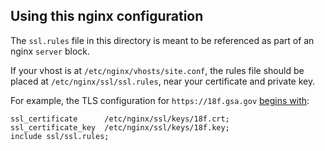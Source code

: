 ## Using this nginx configuration

The `ssl.rules` file in this directory is meant to be referenced as part of an nginx `server` block.

If your vhost is at `/etc/nginx/vhosts/site.conf`, the rules file should be placed at `/etc/nginx/ssl/ssl.rules`, near your certificate and private key.

For example, the TLS configuration for `https://18f.gsa.gov` [begins with](https://github.com/18F/18f.gsa.gov/blob/8e164eac888262629974cce49ee3df2311c0e5c6/deploy/18f-site.conf#L23-L25):

```nginx
ssl_certificate      /etc/nginx/ssl/keys/18f.crt;
ssl_certificate_key  /etc/nginx/ssl/keys/18f.key;
include ssl/ssl.rules;
```
